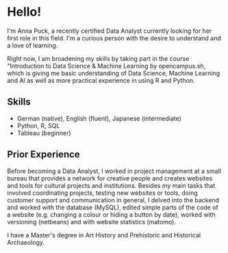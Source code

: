 # Hello!

I'm Anna Puck, a recently certified Data Analyst currently looking for her first role in this field. I'm a curious person with the desire to understand and a love of learning.

Right now, I am broadening my skills by taking part in the course "Introduction to Data Science & Machine Learning by opencampus.sh, which is giving me basic understanding of Data Science, Machine Learning and AI as well as more practical experience in using R and Python.


## Skills
- German (native), English (fluent), Japanese (intermediate)
- Python, R, SQL
- Tableau (beginner)


## Prior Experience
Before becoming a Data Analyst, I worked in project management at a small bureau that provides a network for creative people and creates websites and tools for cultural projects and institutions. Besides my main tasks that involved coordinating projects, testing new websites or tools, doing customer support and communication in general, I delved into the backend and worked with the database (MySQL), edited simple parts of the code of a website (e.g. changing a colour or hiding a button by date), worked with versioning (netbeans) and with website statistics (matomo).

I have a Master's degree in Art History and	Prehistoric and Historical Archaeology.
